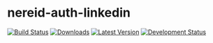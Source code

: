 nereid-auth-linkedin
====================

[![Build Status](https://travis-ci.org/openlabs/nereid-auth-linkedin.svg?branch=develop)](https://travis-ci.org/openlabs/nereid-auth-linkedin)
[![Downloads](https://pypip.in/download/trytond_nereid_auth_linkedin/badge.svg)](https://pypi.python.org/pypi/trytond_nereid_auth_linkedin/)
[![Latest Version](https://pypip.in/version/trytond_nereid_auth_linkedin/badge.svg)](https://pypi.python.org/pypi/trytond_nereid_auth_linkedin/)
[![Development Status](https://pypip.in/status/trytond_nereid_auth_linkedin/badge.svg)](https://pypi.python.org/pypi/trytond_nereid_auth_linkedin/)
